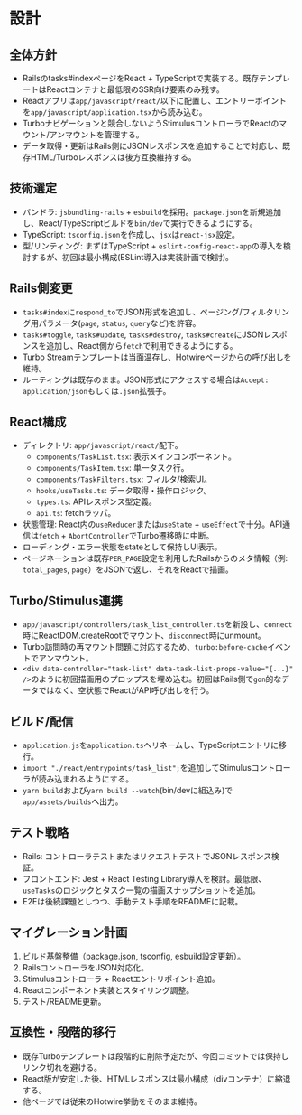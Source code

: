 # 設計

## 全体方針
- Railsのtasks#indexページをReact + TypeScriptで実装する。既存テンプレートはReactコンテナと最低限のSSR向け要素のみ残す。
- Reactアプリは`app/javascript/react/`以下に配置し、エントリーポイントを`app/javascript/application.tsx`から読み込む。
- Turboナビゲーションと競合しないようStimulusコントローラでReactのマウント/アンマウントを管理する。
- データ取得・更新はRails側にJSONレスポンスを追加することで対応し、既存HTML/Turboレスポンスは後方互換維持する。

## 技術選定
- バンドラ: `jsbundling-rails` + `esbuild`を採用。`package.json`を新規追加し、React/TypeScriptビルドを`bin/dev`で実行できるようにする。
- TypeScript: `tsconfig.json`を作成し、`jsx`は`react-jsx`設定。
- 型/リンティング: まずはTypeScript + `eslint-config-react-app`の導入を検討するが、初回は最小構成(ESLint導入は実装計画で検討)。

## Rails側変更
- `tasks#index`に`respond_to`でJSON形式を追加し、ページング/フィルタリング用パラメータ(`page`, `status`, `query`など)を許容。
- `tasks#toggle`, `tasks#update`, `tasks#destroy`, `tasks#create`にJSONレスポンスを追加し、React側から`fetch`で利用できるようにする。
- Turbo Streamテンプレートは当面温存し、Hotwireページからの呼び出しを維持。
- ルーティングは既存のまま。JSON形式にアクセスする場合は`Accept: application/json`もしくは`.json`拡張子。

## React構成
- ディレクトリ: `app/javascript/react/`配下。
  - `components/TaskList.tsx`: 表示メインコンポーネント。
  - `components/TaskItem.tsx`: 単一タスク行。
  - `components/TaskFilters.tsx`: フィルタ/検索UI。
  - `hooks/useTasks.ts`: データ取得・操作ロジック。
  - `types.ts`: APIレスポンス型定義。
  - `api.ts`: fetchラッパ。
- 状態管理: React内の`useReducer`または`useState` + `useEffect`で十分。API通信は`fetch` + `AbortController`でTurbo遷移時に中断。
- ローディング・エラー状態をstateとして保持しUI表示。
- ページネーションは既存`PER_PAGE`設定を利用したRailsからのメタ情報（例: `total_pages`, `page`）をJSONで返し、それをReactで描画。

## Turbo/Stimulus連携
- `app/javascript/controllers/task_list_controller.ts`を新設し、`connect`時にReactDOM.createRootでマウント、`disconnect`時にunmount。
- Turbo訪問時の再マウント問題に対応するため、`turbo:before-cache`イベントでアンマウント。
- `<div data-controller="task-list" data-task-list-props-value="{...}" />`のように初回描画用のプロップスを埋め込む。初回はRails側で`gon`的なデータではなく、空状態でReactがAPI呼び出しを行う。

## ビルド/配信
- `application.js`を`application.ts`へリネームし、TypeScriptエントリに移行。
- `import "./react/entrypoints/task_list";`を追加してStimulusコントローラが読み込まれるようにする。
- `yarn build`および`yarn build --watch`(bin/devに組込み)で`app/assets/builds`へ出力。

## テスト戦略
- Rails: コントローラテストまたはリクエストテストでJSONレスポンス検証。
- フロントエンド: Jest + React Testing Library導入を検討。最低限、`useTasks`のロジックとタスク一覧の描画スナップショットを追加。
- E2Eは後続課題としつつ、手動テスト手順をREADMEに記載。

## マイグレーション計画
1. ビルド基盤整備（package.json, tsconfig, esbuild設定更新）。
2. RailsコントローラをJSON対応化。
3. Stimulusコントローラ + Reactエントリポイント追加。
4. Reactコンポーネント実装とスタイリング調整。
5. テスト/README更新。

## 互換性・段階的移行
- 既存Turboテンプレートは段階的に削除予定だが、今回コミットでは保持しリンク切れを避ける。
- React版が安定した後、HTMLレスポンスは最小構成（divコンテナ）に縮退する。
- 他ページでは従来のHotwire挙動をそのまま維持。
